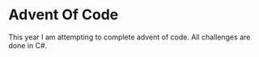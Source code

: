 # Advent Of Code
This year I am attempting to complete advent of code.
All challenges are done in C#.
